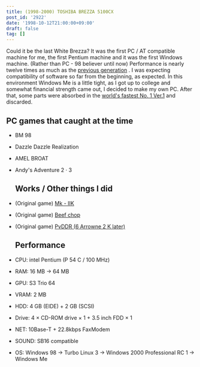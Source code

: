 ```yaml
---
title: (1998-2000) TOSHIBA BREZZA 5100CX
post_id: '2922'
date: '1998-10-12T21:00:00+09:00'
draft: false
tag: []
---
```


Could it be the last White Brezza? It was the first PC / AT compatible machine for me, the first Pentium machine and it was the first Windows machine. (Rather than PC - 98 believer until now) Performance is nearly twelve times as much as the [previous generation](/pc-9821) . I was expecting compatibility of software so far from the beginning, as expected. In this environment Windows Me is a little tight, as I got up to college and somewhat financial strength came out, I decided to make my own PC. After that, some parts were absorbed in the [world's fastest No. 1 Ver.1](/Homebuilt-1) and discarded.

## PC games that caught at the time

*   BM 98
*   Dazzle Dazzle Realization
*   AMEL BROAT
*   Andy's Adventure 2 · 3
    
    ## Works / Other things I did
    
*   (Original game) [Mk - IIK](/mk-iik)
    
*   (Original game) [Beef chop](/choppin)
*   (Original game) [PvDDR (6 Arrowne 2 K later)](/solo2k)
    
    ## Performance
    
*   CPU: intel Pentium (P 54 C / 100 MHz)
    
*   RAM: 16 MB → 64 MB
*   GPU: S3 Trio 64
*   VRAM: 2 MB
*   HDD: 4 GB (EIDE) + 2 GB (SCSI)
*   Drive: 4 × CD-ROM drive × 1 + 3.5 inch FDD × 1
*   NET: 10Base-T + 22.8kbps FaxModem
*   SOUND: SB16 compatible
*   OS: Windows 98 → Turbo Linux 3 → Windows 2000 Professional RC 1 → Windows Me
